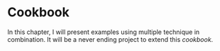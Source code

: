 # Cookbook

In this chapter, I will present examples using multiple technique in combination.
It will be a never ending project to extend this *cookbook*.